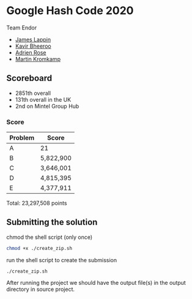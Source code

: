 # Google Hash Code 2020

Team Endor

- [James Lappin](https://github.com/James-Lappin)
- [Kavir Bheeroo](https://github.com/kavir-bheeroo)
- [Adrien Rose](https://github.com/adrienrose)
- [Martin Kromkamp](https://github.com/mkromkamp)

## Scoreboard

- 2851th overall
- 131th overall in the UK
- 2nd on Mintel Group Hub

### Score

| Problem | Score |
|---|---|
| A | 21 |
| B | 5,822,900 |
| C | 3,646,001 |
| D | 4,815,395 |
| E | 4,377,911 |

Total:  23,297,508 points

## Submitting the solution

chmod the shell script (only once)
``` bash
chmod +x ./create_zip.sh
```

run the shell script to create the submission
```
./create_zip.sh
```

After running the project we should have the output file(s) in the output directory in source project.
